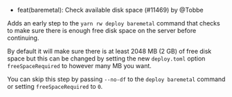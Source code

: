 - feat(baremetal): Check available disk space (#11469) by @Tobbe

Adds an early step to the `yarn rw deploy baremetal` command that checks to
make sure there is enough free disk space on the server before continuing.

By default it will make sure there is at least 2048 MB (2 GB) of free disk space
but this can be changed by setting the new `deploy.toml` option
`freeSpaceRequired` to however many MB you want.

You can skip this step by passing `--no-df` to the `deploy baremetal` command or
setting `freeSpaceRequired` to `0`.
